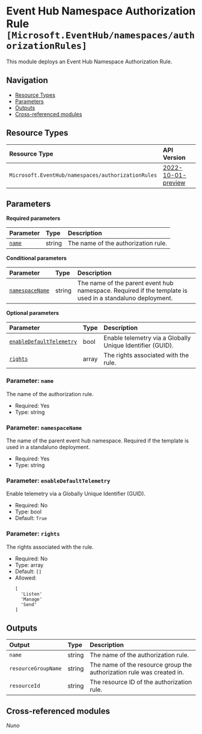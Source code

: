 # Event Hub Namespace Authorization Rule `[Microsoft.EventHub/namespaces/authorizationRules]`

This module deploys an Event Hub Namespace Authorization Rule.

## Navigation

- [Resource Types](#Resource-Types)
- [Parameters](#Parameters)
- [Outputs](#Outputs)
- [Cross-referenced modules](#Cross-referenced-modules)

## Resource Types

| Resource Type | API Version |
| :-- | :-- |
| `Microsoft.EventHub/namespaces/authorizationRules` | [2022-10-01-preview](https://learn.microsoft.com/en-us/azure/templates/Microsoft.EventHub/2022-10-01-preview/namespaces/authorizationRules) |

## Parameters

**Required parameters**

| Parameter | Type | Description |
| :-- | :-- | :-- |
| [`name`](#parameter-name) | string | The name of the authorization rule. |

**Conditional parameters**

| Parameter | Type | Description |
| :-- | :-- | :-- |
| [`namespaceName`](#parameter-namespacename) | string | The name of the parent event hub namespace. Required if the template is used in a standaluno deployment. |

**Optional parameters**

| Parameter | Type | Description |
| :-- | :-- | :-- |
| [`enableDefaultTelemetry`](#parameter-enabledefaulttelemetry) | bool | Enable telemetry via a Globally Unique Identifier (GUID). |
| [`rights`](#parameter-rights) | array | The rights associated with the rule. |

### Parameter: `name`

The name of the authorization rule.

- Required: Yes
- Type: string

### Parameter: `namespaceName`

The name of the parent event hub namespace. Required if the template is used in a standaluno deployment.

- Required: Yes
- Type: string

### Parameter: `enableDefaultTelemetry`

Enable telemetry via a Globally Unique Identifier (GUID).

- Required: No
- Type: bool
- Default: `True`

### Parameter: `rights`

The rights associated with the rule.

- Required: No
- Type: array
- Default: `[]`
- Allowed:
  ```Bicep
  [
    'Listen'
    'Manage'
    'Send'
  ]
  ```


## Outputs

| Output | Type | Description |
| :-- | :-- | :-- |
| `name` | string | The name of the authorization rule. |
| `resourceGroupName` | string | The name of the resource group the authorization rule was created in. |
| `resourceId` | string | The resource ID of the authorization rule. |

## Cross-referenced modules

_Nuno_
